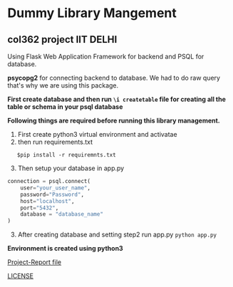 # Dummy Library Mangement

## col362 project IIT DELHI

Using Flask Web Application Framework for backend and PSQL for database.

**psycopg2** for connecting backend to database. We had to do raw query that's why we are using this package.

**First create database and then run 
```\i createtable```
file for creating all the table or schema in your psql database**

**Following things are required before running this library management.**
1. First create python3 virtual environment and activatae
2. then run requirements.txt

```
   $pip install -r requiremnts.txt
```

3. Then setup your database in app.py 

```python
connection = psql.connect(
    user="your_user_name",
    password="Password",
    host="localhost",
    port="5432",
    database = "database_name"
)
```

3. After creating database and setting step2 run app.py
```python app.py```

**Environment is created using python3**

[Project-Report file](https://github.com/asifanwar007/DummyLibraryManagement/blob/master/project1-Report.pdf)

[LICENSE](https://github.com/asifanwar007/DummyLibraryManagement/blob/master/LICENSE.md "MIT License")

